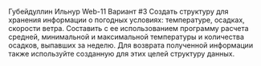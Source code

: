 Губейдуллин Ильнур Web-11
Вариант #3
Создать структуру для хранения информации о погодных условиях: температуре, осадках, скорости ветра. Составить с ее использованием программу расчета средней, минимальной и максимальной температуры и количества осадков, выпавших за неделю. Для возврата полученной информации также используйте созданную для этих целей структуру данных.
